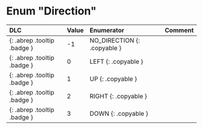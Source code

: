 # Enum "Direction"
|DLC|Value|Enumerator|Comment|
|:--|:--|:--|:--|
|[ ](#){: .abrep .tooltip .badge }|-1 |NO_DIRECTION {: .copyable } |  |
|[ ](#){: .abrep .tooltip .badge }|0 |LEFT {: .copyable } |  |
|[ ](#){: .abrep .tooltip .badge }|1 |UP {: .copyable } |  |
|[ ](#){: .abrep .tooltip .badge }|2 |RIGHT {: .copyable } |  |
|[ ](#){: .abrep .tooltip .badge }|3 |DOWN {: .copyable } |  |